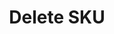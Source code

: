 ---
title: Delete SKU
type: endpoint
category: 639ba2628407100061f5faac
slug: delete-sku
parentDoc: 639ba2658407100061f5fab9
hidden: false
order: 13
---